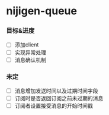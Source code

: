 # nijigen-queue

### 目标&进度

* [ ] 添加client
* [ ] 实现异常处理
* [ ] 消息确认机制

### 未定

* [ ] 消息增加发送时间以及过期时间字段
* [ ] 订阅时是否返回订阅之前未过期的消息
* [ ] 订阅者设置接受消息的开始时间戳
